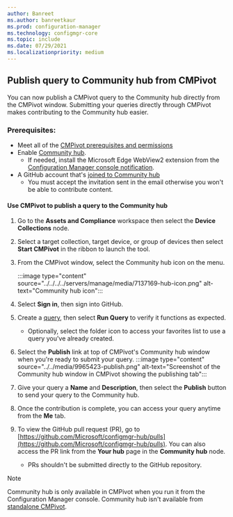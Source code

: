 ```yaml
---
author: Banreet
ms.author: banreetkaur
ms.prod: configuration-manager
ms.technology: configmgr-core
ms.topic: include
ms.date: 07/29/2021
ms.localizationpriority: medium
---
```


## <a name="bkmk_hub"></a> Publish query to Community hub from CMPivot
<!--9965423-->
You can now publish a CMPivot query to the Community hub directly from the CMPivot window. Submitting your queries directly through CMPivot makes contributing to the Community hub easier.

### Prerequisites:

- Meet all of the [CMPivot prerequisites and permissions](../../../../servers/manage/cmpivot.md#prerequisites)
- Enable [Community hub](../../../../servers/manage/community-hub.md).
   - If needed, install the Microsoft Edge WebView2 extension from the [Configuration Manager console notification](../../../../servers/manage/community-hub.md#bkmk_webview2).
- A GitHub account that's [joined to Community hub](../../../../servers/manage/community-hub-contribute.md#join-the-community-hub-to-contribute-content)
   - You must accept the invitation sent in the email otherwise you won't be able to contribute content.

#### Use CMPivot to publish a query to the Community hub

1. Go to the **Assets and Compliance** workspace then select the **Device Collections** node.
1. Select a target collection, target device, or group of devices then select **Start CMPivot** in the ribbon to launch the tool.
1. From the CMPivot window, select the Community hub icon on the menu.

    :::image type="content" source="../../../../servers/manage/media/7137169-hub-icon.png" alt-text="Community hub icon":::
1. Select **Sign in**, then sign into GitHub.
1. Create a [query](../../../../servers/manage/cmpivot-overview.md), then select **Run Query** to verify it functions as expected.
   - Optionally, select the folder icon to access your favorites list to use a query you've already created.
1. Select the **Publish** link at top of CMPivot's Community hub window when you're ready to submit your query.
   :::image type="content" source="../../media/9965423-publish.png" alt-text="Screenshot of the Community hub window in CMPivot showing the publishing tab":::
1. Give your query a **Name** and **Description**, then select the **Publish** button to send your query to the Community hub.
1. Once the contribution is complete, you can access your query anytime from the **Me** tab.
1. To view the GitHub pull request (PR), go to [https://github.com/Microsoft/configmgr-hub/pulls](https://github.com/Microsoft/configmgr-hub/pulls). You can also access the PR link from the **Your hub** page in the **Community hub** node.
   - PRs shouldn't be submitted directly to the GitHub repository.

> [!NOTE]
> Community hub is only available in CMPivot when you run it from the Configuration Manager console. Community hub isn't available from [standalone CMPivot](../../../../servers/manage/cmpivot.md#install-cmpivot-standalone). <!--9442715, 9310040, 9391017-->
